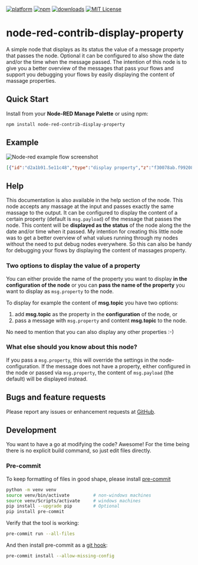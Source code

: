 
[![platform](https://img.shields.io/badge/platform-Node--RED-red)](https://nodered.org)
[![npm](https://img.shields.io/npm/v/node-red-contrib-display-property.svg)](https://www.npmjs.com/package/node-red-contrib-display-property)
[![downloads](https://img.shields.io/npm/dt/node-red-contrib-display-property.svg)](https://www.npmjs.com/package/node-red-contrib-display-property)
[![MIT License](https://img.shields.io/badge/license-MIT-blue.svg)](https://github.com/vivereSmartGroup/node-red-contrib-display-property/master/LICENSE)

# node-red-contrib-display-property

A simple node that displays as its status the value of a message property that passes the node.
Optional it can be configured to also show the date and/or the time when the message passed.
The intention of this node is to give you a better overview of the messages that pass your flows and support you debugging your flows by easily displaying the content of massage properties.

## Quick Start

Install from your <b>Node-RED Manage Palette</b> or using npm:

```shell
npm install node-red-contrib-display-property
```

## Example

![Node-red example flow screenshot](https://user-images.githubusercontent.com/80790340/114729085-f42ca880-9d3f-11eb-9779-6af19e969131.png)

```json
[{"id":"d2a1b91.5e11c48","type":"display property","z":"f30078ab.f99208","name":"","property":"","x":500,"y":380,"wires":[[]]},{"id":"72e1bfe.11b244","type":"inject","z":"f30078ab.f99208","name":"","props":[{"p":"payload"},{"p":"topic","vt":"str"}],"repeat":"","crontab":"","once":false,"onceDelay":0.1,"topic":"","payload":"This is my payload","payloadType":"str","x":290,"y":380,"wires":[["d2a1b91.5e11c48"]]}]
```

## Help

This documentation is also available in the help section of the node.
This node accepts any massage at the input and passes exactly the same massage to the output.
It can be configured to display the content of a certain property (default is <code>msg.payload</code>) of the message that passes the node. This content will be <b>displayed as the status</b> of the node along the the date and/or time when it passed.
My intention for creating this little node was to get a better overview of what values running through my nodes without the need to put debug nodes everywhere. So this can also be handy for debugging your flows by displaying the content of massages property.

### Two options to display the value of a property

You can either provide the name of the property you want to display <b>in the configuration of the node</b> or you can <b>pass the name of the property</b> you want to display as <code>msg.property</code> to the node.

To display for example the content of <b>msg.topic</b> you have two options:

1. add <b>msg.topic</b> as the property in the <b>configuration</b> of the node, or
2. pass a message with <code>msg.property</code> and content <b>msg.topic</b> to the node.

No need to mention that you can also display any other properties :-)

### What else should you know about this node?

If you pass a <code>msg.property</code>, this will override the settings in the node-configuration.
If the message does not have a property, either configured in the node or passed via <code>msg.property</code>, the content of <code>msg.payload</code> (the default) will be displayed instead.

## Bugs and feature requests

Please report any issues or enhancement requests at <a href="https://github.com/PeterAustria/node-red-contrib-display-property/issues">GitHub</a>.

## Development

You want to have a go at modifying the code? Awesome! For the time being there
is no explicit build command, so just edit files directly.

### Pre-commit

To keep formatting of files in good shape, please install [pre-commit](https://pre-commit.com/)

```bash
python -m venv venv
source venv/bin/activate         # non-windows machines
source venv/Scripts/activate     # windows machines
pip install --upgrade pip        # Optional
pip install pre-commit
```

Verify that the tool is working:

```bash
pre-commit run --all-files
```

And then install pre-commit as a
[git hook](https://git-scm.com/book/en/v2/Customizing-Git-Git-Hooks):

```bash
pre-commit install --allow-missing-config
```
